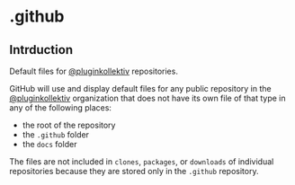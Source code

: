 # .github

## Intrduction
Default files for [@pluginkollektiv](https://github.com/pluginkollektiv) repositories.

GitHub will use and display default files for any public repository in the [@pluginkollektiv](https://github.com/pluginkollektiv) organization that does not have its own file of that type in any of the following places:

- the root of the repository
- the `.github` folder
- the `docs` folder


The files are not included in `clones`, `packages`, or `downloads` of individual repositories because they are stored only in the `.github` repository.